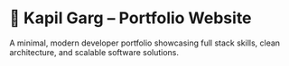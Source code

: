 # 💼 Kapil Garg – Portfolio Website

A minimal, modern developer portfolio showcasing full stack skills, clean architecture, and scalable software solutions.
